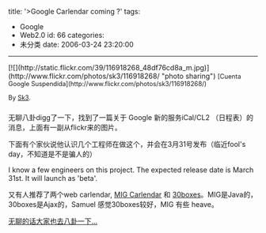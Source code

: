 title: '>Google Carlendar coming ?'
tags:
  - Google
  - Web2.0
id: 66
categories:
  - 未分类
date: 2006-03-24 23:20:00
---

><!-- posted by Flickr.com -->
<div style="float: left; margin-right: 10px; margin-bottom: 10px">[![](http://static.flickr.com/39/116918268_48df76cd8a_m.jpg)](http://www.flickr.com/photos/sk3/116918268/ "photo sharing")
<span style="font-size: 0.9em; margin-top: 0px">
[Cuenta Google Suspendida](http://www.flickr.com/photos/sk3/116918268/)

By [Sk3](http://www.flickr.com/people/sk3/).
</span></div>
无聊八卦digg了一下，找到了一篇关于 Google 新的服务iCal/CL2 （日程表）的消息，上面有一副从flickr来的图片。

下面有个家伙说他认识几个工程师在做这个，并会在3月31号发布（临近fool's day，不知道是不是骗人的）

I know a few engineers on this project. The expected release date is March 31st. It will launch as 'beta'.

又有人推荐了两个web carlendar, [MIG Carlendar](http://www.migcalendar.com/) 和 [30boxes](http://www.30boxes.com/)。MIG是Java的，30boxes是Ajax的，Samuel 感觉30boxes较好，MIG 有些 heave。

[无聊的话大家也去八卦一下... ](http://digg.com/programming/New_Google_Calendar_Screen_shots_)

<!-- Flickr.com -->